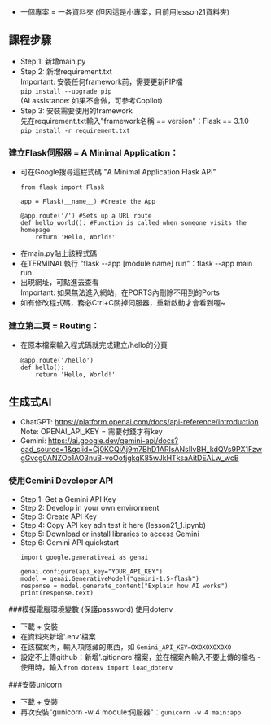 - 一個專案 = 一各資料夾 (但因這是小專案，目前用lesson21資料夾)

## 課程步驟
- Step 1: 新增main.py
- Step 2: 新增requirement.txt  
    Important: 安裝任何framework前，需要更新PIP檔  
    ```pip install --upgrade pip```  
    (AI assistance: 如果不會做，可參考Copilot)
- Step 3: 安裝需要使用的framework  
    先在requirement.txt輸入"framework名稱 == version"：Flask == 3.1.0  
    ```pip install -r requirement.txt```

### 建立Flask伺服器 = A Minimal Application：
- 可在Google搜尋這程式碼 "A Minimal Application Flask API"
    ```
    from flask import Flask

    app = Flask(__name__) #Create the App
    
    @app.route('/') #Sets up a URL route
    def hello_world(): #Function is called when someone visits the homepage
        return 'Hello, World!'
    ```
- 在main.py貼上該程式碼
- 在TERMINAL執行 "flask --app [module name] run"：flask --app main run
- 出現網址，可點進去查看  
    Important: 如果無法進入網站，在PORTS內刪除不用到的Ports
- 如有修改程式碼，務必Ctrl+C關掉伺服器，重新啟動才會看到喔~

### 建立第二頁 = Routing：
- 在原本檔案輸入程式碼就完成建立/hello的分頁
    ```
    @app.route('/hello')
    def hello():
        return 'Hello, World!'
    ```
## 生成式AI
- ChatGPT: https://platform.openai.com/docs/api-reference/introduction  
    Note: OPENAI_API_KEY = 需要付錢才有key
- Gemini: https://ai.google.dev/gemini-api/docs?gad_source=1&gclid=Cj0KCQiAj9m7BhD1ARIsANsIIvBH_kdQVs9PX1FzwgGvcg0ANZOb1AO3nuB-voOofjgkqK85wJkHTksaAitDEALw_wcB

### 使用Gemini Developer API
- Step 1: Get a Gemini API Key
- Step 2: Develop in your own environment
- Step 3: Create API Key
- Step 4: Copy API key adn test it here (lesson21_1.ipynb)
- Step 5: Download or install libraries to access Gemini
- Step 6: Gemini API quickstart
    ```
    import google.generativeai as genai

    genai.configure(api_key="YOUR_API_KEY")
    model = genai.GenerativeModel("gemini-1.5-flash")
    response = model.generate_content("Explain how AI works")
    print(response.text)
    ```

###模擬電腦環境變數 (保護password)
使用dotenv
- 下載 + 安裝
- 在資料夾新增'.env'檔案
- 在該檔案內，輸入項隱藏的東西，如 ```Gemini_API_KEY=OXOXOXOXOXO```
- 設定不上傳github：新增'.gitignore'檔案，並在檔案內輸入不要上傳的檔名
-使用時，輸入```from dotenv import load_dotenv```

###安裝unicorn
- 下載 + 安裝
- 再次安裝"gunicorn -w 4 module:伺服器"：```gunicorn -w 4 main:app```
